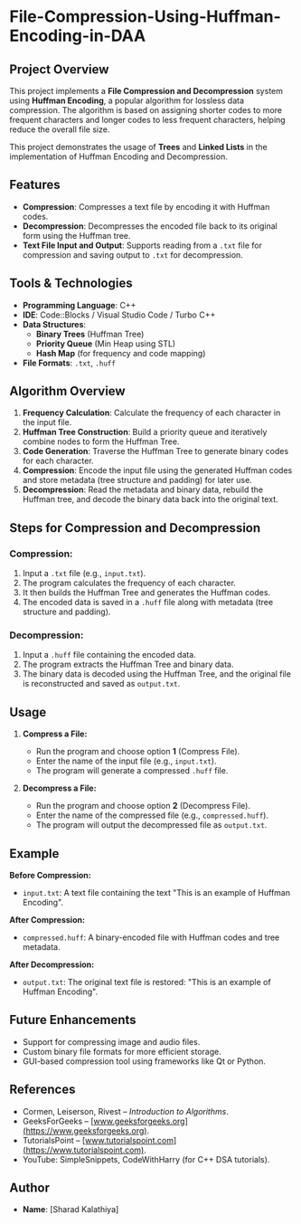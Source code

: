 # File-Compression-Using-Huffman-Encoding-in-DAA

## Project Overview

This project implements a **File Compression and Decompression** system using **Huffman Encoding**, a popular algorithm for lossless data compression. The algorithm is based on assigning shorter codes to more frequent characters and longer codes to less frequent characters, helping reduce the overall file size.

This project demonstrates the usage of **Trees** and **Linked Lists** in the implementation of Huffman Encoding and Decompression.

## Features

- **Compression**: Compresses a text file by encoding it with Huffman codes.
- **Decompression**: Decompresses the encoded file back to its original form using the Huffman tree.
- **Text File Input and Output**: Supports reading from a `.txt` file for compression and saving output to `.txt` for decompression.

## Tools & Technologies

- **Programming Language**: C++
- **IDE**: Code::Blocks / Visual Studio Code / Turbo C++
- **Data Structures**:
  - **Binary Trees** (Huffman Tree)
  - **Priority Queue** (Min Heap using STL)
  - **Hash Map** (for frequency and code mapping)
- **File Formats**: `.txt`, `.huff`

## Algorithm Overview

1. **Frequency Calculation**: Calculate the frequency of each character in the input file.
2. **Huffman Tree Construction**: Build a priority queue and iteratively combine nodes to form the Huffman Tree.
3. **Code Generation**: Traverse the Huffman Tree to generate binary codes for each character.
4. **Compression**: Encode the input file using the generated Huffman codes and store metadata (tree structure and padding) for later use.
5. **Decompression**: Read the metadata and binary data, rebuild the Huffman tree, and decode the binary data back into the original text.

## Steps for Compression and Decompression

### Compression:
1. Input a `.txt` file (e.g., `input.txt`).
2. The program calculates the frequency of each character.
3. It then builds the Huffman Tree and generates the Huffman codes.
4. The encoded data is saved in a `.huff` file along with metadata (tree structure and padding).

### Decompression:
1. Input a `.huff` file containing the encoded data.
2. The program extracts the Huffman Tree and binary data.
3. The binary data is decoded using the Huffman Tree, and the original file is reconstructed and saved as `output.txt`.

## Usage

1. **Compress a File:**

   - Run the program and choose option **1** (Compress File).
   - Enter the name of the input file (e.g., `input.txt`).
   - The program will generate a compressed `.huff` file.

2. **Decompress a File:**

   - Run the program and choose option **2** (Decompress File).
   - Enter the name of the compressed file (e.g., `compressed.huff`).
   - The program will output the decompressed file as `output.txt`.

## Example

**Before Compression:**

- `input.txt`: A text file containing the text "This is an example of Huffman Encoding".

**After Compression:**

- `compressed.huff`: A binary-encoded file with Huffman codes and tree metadata.

**After Decompression:**

- `output.txt`: The original text file is restored: "This is an example of Huffman Encoding".

## Future Enhancements

- Support for compressing image and audio files.
- Custom binary file formats for more efficient storage.
- GUI-based compression tool using frameworks like Qt or Python.

## References

- Cormen, Leiserson, Rivest – *Introduction to Algorithms*.
- GeeksForGeeks – [www.geeksforgeeks.org](https://www.geeksforgeeks.org).
- TutorialsPoint – [www.tutorialspoint.com](https://www.tutorialspoint.com).
- YouTube: SimpleSnippets, CodeWithHarry (for C++ DSA tutorials).

## Author

- **Name**: [Sharad Kalathiya]

